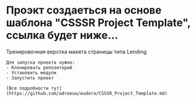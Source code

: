 # Проэкт создаеться на основе шаблона "CSSSR Project Template", ссылка будет ниже...

Тренировочная верстка макета страницы типа Lending

```
Для запуска проекта нужно:
- Клонировать репозиторий
- Установить модули
- Запустить проект

[Все подробности тут] (https://github.com/adreeua/eudora/CSSSR_Project_Template.md)
```